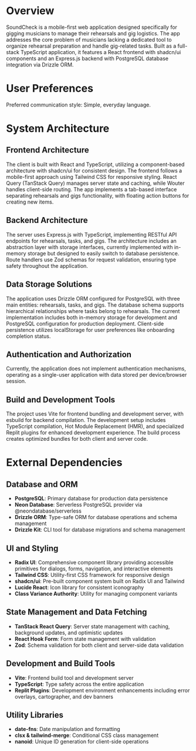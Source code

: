 # Overview

SoundCheck is a mobile-first web application designed specifically for gigging musicians to manage their rehearsals and gig logistics. The app addresses the core problem of musicians lacking a dedicated tool to organize rehearsal preparation and handle gig-related tasks. Built as a full-stack TypeScript application, it features a React frontend with shadcn/ui components and an Express.js backend with PostgreSQL database integration via Drizzle ORM.

# User Preferences

Preferred communication style: Simple, everyday language.

# System Architecture

## Frontend Architecture
The client is built with React and TypeScript, utilizing a component-based architecture with shadcn/ui for consistent design. The frontend follows a mobile-first approach using Tailwind CSS for responsive styling. React Query (TanStack Query) manages server state and caching, while Wouter handles client-side routing. The app implements a tab-based interface separating rehearsals and gigs functionality, with floating action buttons for creating new items.

## Backend Architecture
The server uses Express.js with TypeScript, implementing RESTful API endpoints for rehearsals, tasks, and gigs. The architecture includes an abstraction layer with storage interfaces, currently implemented with in-memory storage but designed to easily switch to database persistence. Route handlers use Zod schemas for request validation, ensuring type safety throughout the application.

## Data Storage Solutions
The application uses Drizzle ORM configured for PostgreSQL with three main entities: rehearsals, tasks, and gigs. The database schema supports hierarchical relationships where tasks belong to rehearsals. The current implementation includes both in-memory storage for development and PostgreSQL configuration for production deployment. Client-side persistence utilizes localStorage for user preferences like onboarding completion status.

## Authentication and Authorization
Currently, the application does not implement authentication mechanisms, operating as a single-user application with data stored per device/browser session.

## Build and Development Tools
The project uses Vite for frontend bundling and development server, with esbuild for backend compilation. The development setup includes TypeScript compilation, Hot Module Replacement (HMR), and specialized Replit plugins for enhanced development experience. The build process creates optimized bundles for both client and server code.

# External Dependencies

## Database and ORM
- **PostgreSQL**: Primary database for production data persistence
- **Neon Database**: Serverless PostgreSQL provider via @neondatabase/serverless
- **Drizzle ORM**: Type-safe ORM for database operations and schema management
- **Drizzle Kit**: CLI tool for database migrations and schema management

## UI and Styling
- **Radix UI**: Comprehensive component library providing accessible primitives for dialogs, forms, navigation, and interactive elements
- **Tailwind CSS**: Utility-first CSS framework for responsive design
- **shadcn/ui**: Pre-built component system built on Radix UI and Tailwind
- **Lucide React**: Icon library for consistent iconography
- **Class Variance Authority**: Utility for managing component variants

## State Management and Data Fetching
- **TanStack React Query**: Server state management with caching, background updates, and optimistic updates
- **React Hook Form**: Form state management with validation
- **Zod**: Schema validation for both client and server-side data validation

## Development and Build Tools
- **Vite**: Frontend build tool and development server
- **TypeScript**: Type safety across the entire application
- **Replit Plugins**: Development environment enhancements including error overlays, cartographer, and dev banners

## Utility Libraries
- **date-fns**: Date manipulation and formatting
- **clsx & tailwind-merge**: Conditional CSS class management
- **nanoid**: Unique ID generation for client-side operations